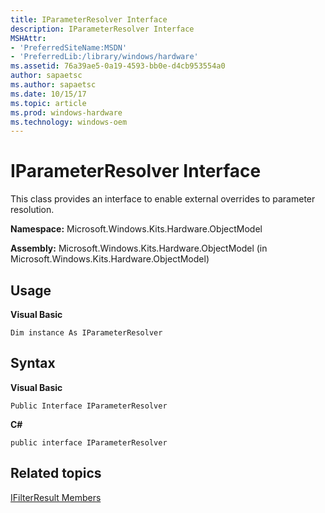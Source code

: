 ```yaml
---
title: IParameterResolver Interface
description: IParameterResolver Interface
MSHAttr:
- 'PreferredSiteName:MSDN'
- 'PreferredLib:/library/windows/hardware'
ms.assetid: 76a39ae5-0a19-4593-bb0e-d4cb953554a0
author: sapaetsc
ms.author: sapaetsc
ms.date: 10/15/17
ms.topic: article
ms.prod: windows-hardware
ms.technology: windows-oem
---
```


# IParameterResolver Interface


This class provides an interface to enable external overrides to parameter resolution.

**Namespace:** Microsoft.Windows.Kits.Hardware.ObjectModel

**Assembly:** Microsoft.Windows.Kits.Hardware.ObjectModel (in Microsoft.Windows.Kits.Hardware.ObjectModel)

## <span id="Usage"></span><span id="usage"></span><span id="USAGE"></span>Usage


**Visual Basic**

`Dim instance As IParameterResolver`

## <span id="Syntax"></span><span id="syntax"></span><span id="SYNTAX"></span>Syntax


**Visual Basic**

`Public Interface IParameterResolver`

**C#**

`public interface IParameterResolver`

## <span id="related_topics"></span>Related topics


[IFilterResult Members](ifilterresult-members.md)

 

 







